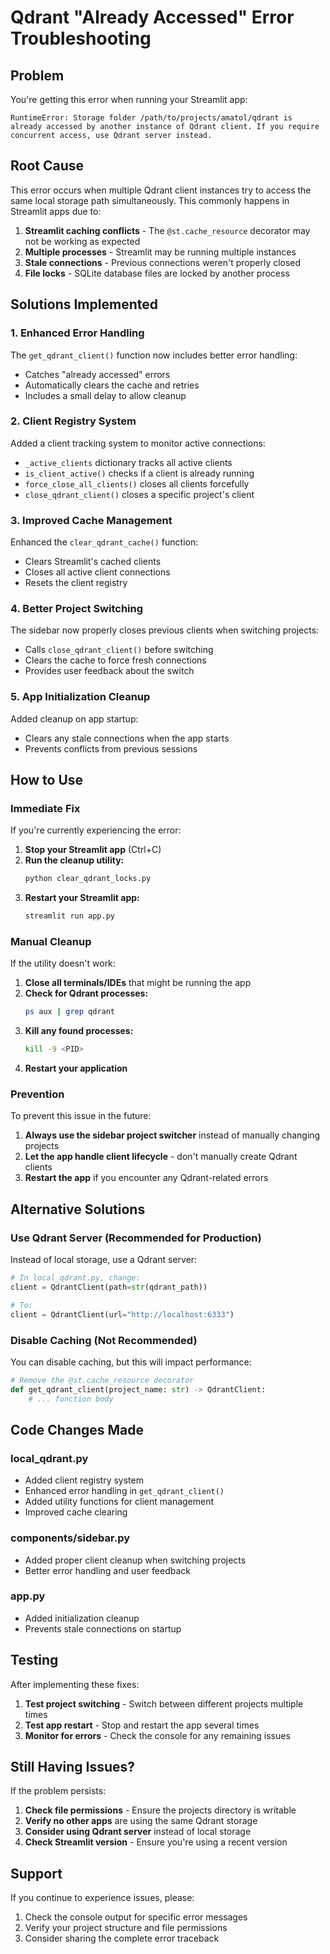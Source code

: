 # Qdrant "Already Accessed" Error Troubleshooting

## Problem
You're getting this error when running your Streamlit app:
```
RuntimeError: Storage folder /path/to/projects/amatol/qdrant is already accessed by another instance of Qdrant client. If you require concurrent access, use Qdrant server instead.
```

## Root Cause
This error occurs when multiple Qdrant client instances try to access the same local storage path simultaneously. This commonly happens in Streamlit apps due to:

1. **Streamlit caching conflicts** - The `@st.cache_resource` decorator may not be working as expected
2. **Multiple processes** - Streamlit may be running multiple instances
3. **Stale connections** - Previous connections weren't properly closed
4. **File locks** - SQLite database files are locked by another process

## Solutions Implemented

### 1. Enhanced Error Handling
The `get_qdrant_client()` function now includes better error handling:
- Catches "already accessed" errors
- Automatically clears the cache and retries
- Includes a small delay to allow cleanup

### 2. Client Registry System
Added a client tracking system to monitor active connections:
- `_active_clients` dictionary tracks all active clients
- `is_client_active()` checks if a client is already running
- `force_close_all_clients()` closes all clients forcefully
- `close_qdrant_client()` closes a specific project's client

### 3. Improved Cache Management
Enhanced the `clear_qdrant_cache()` function:
- Clears Streamlit's cached clients
- Closes all active client connections
- Resets the client registry

### 4. Better Project Switching
The sidebar now properly closes previous clients when switching projects:
- Calls `close_qdrant_client()` before switching
- Clears the cache to force fresh connections
- Provides user feedback about the switch

### 5. App Initialization Cleanup
Added cleanup on app startup:
- Clears any stale connections when the app starts
- Prevents conflicts from previous sessions

## How to Use

### Immediate Fix
If you're currently experiencing the error:

1. **Stop your Streamlit app** (Ctrl+C)
2. **Run the cleanup utility:**
   ```bash
   python clear_qdrant_locks.py
   ```
3. **Restart your Streamlit app:**
   ```bash
   streamlit run app.py
   ```

### Manual Cleanup
If the utility doesn't work:

1. **Close all terminals/IDEs** that might be running the app
2. **Check for Qdrant processes:**
   ```bash
   ps aux | grep qdrant
   ```
3. **Kill any found processes:**
   ```bash
   kill -9 <PID>
   ```
4. **Restart your application**

### Prevention
To prevent this issue in the future:

1. **Always use the sidebar project switcher** instead of manually changing projects
2. **Let the app handle client lifecycle** - don't manually create Qdrant clients
3. **Restart the app** if you encounter any Qdrant-related errors

## Alternative Solutions

### Use Qdrant Server (Recommended for Production)
Instead of local storage, use a Qdrant server:
```python
# In local_qdrant.py, change:
client = QdrantClient(path=str(qdrant_path))

# To:
client = QdrantClient(url="http://localhost:6333")
```

### Disable Caching (Not Recommended)
You can disable caching, but this will impact performance:
```python
# Remove the @st.cache_resource decorator
def get_qdrant_client(project_name: str) -> QdrantClient:
    # ... function body
```

## Code Changes Made

### local_qdrant.py
- Added client registry system
- Enhanced error handling in `get_qdrant_client()`
- Added utility functions for client management
- Improved cache clearing

### components/sidebar.py
- Added proper client cleanup when switching projects
- Better error handling and user feedback

### app.py
- Added initialization cleanup
- Prevents stale connections on startup

## Testing
After implementing these fixes:

1. **Test project switching** - Switch between different projects multiple times
2. **Test app restart** - Stop and restart the app several times
3. **Monitor for errors** - Check the console for any remaining issues

## Still Having Issues?
If the problem persists:

1. **Check file permissions** - Ensure the projects directory is writable
2. **Verify no other apps** are using the same Qdrant storage
3. **Consider using Qdrant server** instead of local storage
4. **Check Streamlit version** - Ensure you're using a recent version

## Support
If you continue to experience issues, please:
1. Check the console output for specific error messages
2. Verify your project structure and file permissions
3. Consider sharing the complete error traceback
